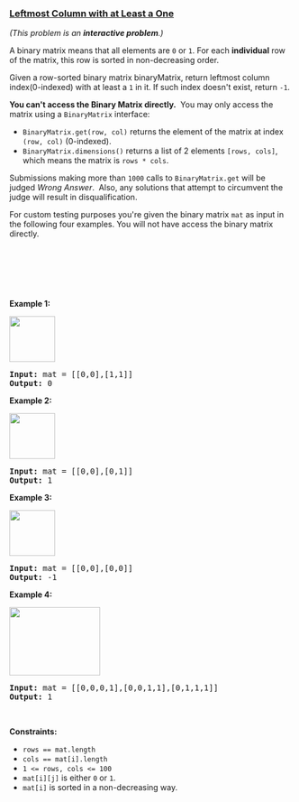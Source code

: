 ### [Leftmost Column with at Least a One](https://leetcode.com/problems/leftmost-column-with-at-least-a-one)

<p><em>(This problem is an&nbsp;<strong>interactive problem</strong>.)</em></p>

<p>A binary matrix means that all elements are&nbsp;<code>0</code>&nbsp;or&nbsp;<code>1</code>. For each&nbsp;<strong>individual</strong> row of the matrix, this row&nbsp;is sorted in non-decreasing order.</p>

<p>Given a row-sorted binary matrix binaryMatrix, return leftmost column index(0-indexed) with at least a&nbsp;<code>1</code>&nbsp;in it. If such&nbsp;index&nbsp;doesn&#39;t exist, return <code>-1</code>.</p>

<p><strong>You can&#39;t access the Binary Matrix directly.</strong>&nbsp; You may only access the matrix using a&nbsp;<code>BinaryMatrix</code>&nbsp;interface:</p>

<ul>
	<li><code>BinaryMatrix.get(row, col)</code> returns the element of the matrix&nbsp;at index <code>(row, col)</code>&nbsp;(0-indexed).</li>
	<li><code>BinaryMatrix.dimensions()</code>&nbsp;returns a list of 2 elements&nbsp;<code>[rows, cols]</code>, which means the matrix is <code>rows * cols</code>.</li>
</ul>

<p>Submissions making more than <code>1000</code>&nbsp;calls to&nbsp;<code>BinaryMatrix.get</code>&nbsp;will be judged <em>Wrong Answer</em>.&nbsp; Also, any solutions that attempt to circumvent the judge&nbsp;will result in disqualification.</p>

<p>For custom testing purposes you&#39;re given the binary matrix <code>mat</code>&nbsp;as input&nbsp;in the following four examples. You will not have&nbsp;access the binary matrix directly.</p>

<p>&nbsp;</p>

<p>&nbsp;</p>

<p>&nbsp;</p>
<p><strong>Example 1:</strong></p>

<p><strong><img alt="" src="https://assets.leetcode.com/uploads/2019/10/25/untitled-diagram-5.jpg" style="width: 81px; height: 81px;" /></strong></p>

<pre>
<strong>Input:</strong> mat = [[0,0],[1,1]]
<strong>Output:</strong> 0
</pre>

<p><strong>Example 2:</strong></p>

<p><strong><img alt="" src="https://assets.leetcode.com/uploads/2019/10/25/untitled-diagram-4.jpg" style="width: 81px; height: 81px;" /></strong></p>

<pre>
<strong>Input:</strong> mat = [[0,0],[0,1]]
<strong>Output:</strong> 1
</pre>

<p><strong>Example 3:</strong></p>

<p><strong><img alt="" src="https://assets.leetcode.com/uploads/2019/10/25/untitled-diagram-3.jpg" style="width: 81px; height: 81px;" /></strong></p>

<pre>
<strong>Input:</strong> mat = [[0,0],[0,0]]
<strong>Output:</strong> -1</pre>

<p><strong>Example 4:</strong></p>

<p><strong><img alt="" src="https://assets.leetcode.com/uploads/2019/10/25/untitled-diagram-6.jpg" style="width: 161px; height: 121px;" /></strong></p>

<pre>
<strong>Input:</strong> mat = [[0,0,0,1],[0,0,1,1],[0,1,1,1]]
<strong>Output:</strong> 1
</pre>

<p>&nbsp;</p>
<p><strong>Constraints:</strong></p>

<ul>
	<li><code>rows == mat.length</code></li>
	<li><code>cols == mat[i].length</code></li>
	<li><code>1 &lt;= rows, cols&nbsp;&lt;= 100</code></li>
	<li><code>mat[i][j]</code> is either <code>0</code>&nbsp;or&nbsp;<code>1</code>.</li>
	<li><code>mat[i]</code>&nbsp;is sorted in a&nbsp;non-decreasing way.</li>
</ul>
